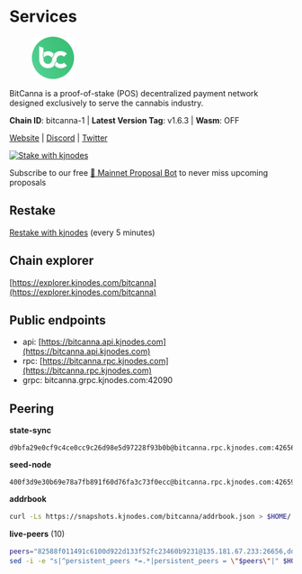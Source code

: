 # Services

<figure><img src="https://raw.githubusercontent.com/kj89/cosmos-images/main/logos/bitcanna.png" alt=""><figcaption></figcaption></figure>

BitCanna is a proof-of-stake (POS) decentralized payment network designed exclusively to serve the cannabis industry. 

**Chain ID**: bitcanna-1 | **Latest Version Tag**: v1.6.3 | **Wasm**: OFF

[Website](https://www.bitcanna.io) | [Discord](https://discord.gg/9AVrzaVQvs) | [Twitter](https://twitter.com/BitCannaGlobal)

[![Stake with kjnodes](https://i.ibb.co/cr44Q8j/button-stake-with-kjnodes.png)](https://restake.app/bitcanna/bcnavaloper1aym6s8eza7kjvnxuwxufrzccz6vqvgnsc47cc7)

Subscribe to our free [🤖 Mainnet Proposal Bot](https://t.me/kjnodes_proposal_bot) to never miss upcoming proposals

## Restake

[Restake with kjnodes](https://restake.app/bitcanna/bcnavaloper1aym6s8eza7kjvnxuwxufrzccz6vqvgnsc47cc7) (every 5 minutes)
## Chain explorer
[https://explorer.kjnodes.com/bitcanna](https://explorer.kjnodes.com/bitcanna)

## Public endpoints

* api: [https://bitcanna.api.kjnodes.com](https://bitcanna.api.kjnodes.com)
* rpc: [https://bitcanna.rpc.kjnodes.com](https://bitcanna.rpc.kjnodes.com)
* grpc: bitcanna.grpc.kjnodes.com:42090

## Peering

**state-sync**

```text
d9bfa29e0cf9c4ce0cc9c26d98e5d97228f93b0b@bitcanna.rpc.kjnodes.com:42656
```

**seed-node**

```text
400f3d9e30b69e78a7fb891f60d76fa3c73f0ecc@bitcanna.rpc.kjnodes.com:42659
```

**addrbook**
```bash
curl -Ls https://snapshots.kjnodes.com/bitcanna/addrbook.json > $HOME/.bcna/config/addrbook.json
```

**live-peers** (10)
```bash
peers="82588f011491c6100d922d133f52fc23460b9231@135.181.67.233:26656,dd4d3c0de38aa0575436c34c237b33bc0dda3ef2@142.132.158.93:13056,b587bf827b5f680c417601b536ffbd505c88bb07@193.70.45.106:13056,f68feb1847416930fa046a303242adde39ba92e6@154.12.232.8:26656,a66bce0ddb49dcf60a5b83fd94a7bd4d0878f127@154.53.40.9:26656,d9bfa29e0cf9c4ce0cc9c26d98e5d97228f93b0b@65.109.88.38:42656,3b893f134e9af03e94c5185006bf056f4ec25250@135.148.169.198:13056,5bb0a042e8a4ee28bcda1e26148e57787e75a42e@23.88.69.22:28466,b212d5740b2e11e54f56b072dc13b6134650cfb5@169.155.168.54:26656,320d0d38559140608b72a361db44b2a8f14bf0d1@107.181.229.154:16656"
sed -i -e "s|^persistent_peers *=.*|persistent_peers = \"$peers\"|" $HOME/.bcna/config/config.toml
```
